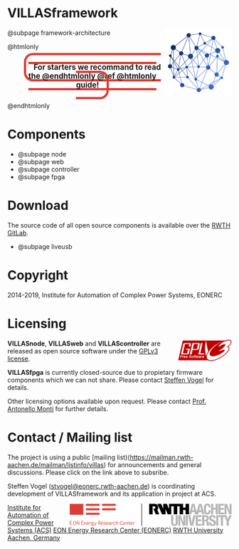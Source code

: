 # VILLASframework

<img src="images/logos/villas_framework.svg" align="right" width="150px" >

@subpage framework-architecture

@htmlonly
<div style="text-align: center; margin: 2em">
	<span style="font-size: 1.2em; font-weight: bold; padding: 1em; border: 5px solid #db3e34; border-radius: 20px;">
		For starters we recommand to read the @endhtmlonly @ref @htmlonly guide!
	</span>
</div>
@endhtmlonly

# Components

- @subpage node
- @subpage web
- @subpage controller
- @subpage fpga

# Download

The source code of all open source components is available over the [RWTH GitLab](https://git.rwth-aachen.de).

- @subpage liveusb

# Copyright

2014-2019, Institute for Automation of Complex Power Systems, EONERC

# Licensing

<img alt="GPLv3 logo" src="images/logos/gplv3.png" width="120" align="right">

__VILLASnode__, __VILLASweb__ and __VILLAScontroller__ are released as open source software under the [GPLv3 license](https://www.gnu.org/licenses/gpl-3.0.en.html).

__VILLASfpga__ is currently closed-source due to propietary firmware components which we can not share.
Please contact [Steffen Vogel](mailto:stvogel@eoenrc.rwth-aachen.de) for details.

Other licensing options available upon request.
Please contact [Prof. Antonello Monti](mailto:amonti@eonerc.rwth-aachen.de) for further details.

# Contact / Mailing list

The project is using a public [mailing list)(https://mailman.rwth-aachen.de/mailman/listinfo/villas) for announcements and general discussions.
Please click on the link above to subsribe.

Steffen Vogel (<stvogel@eonerc.rwth-aachen.de>) is coordinating development of VILLASframework and its application in project at ACS.

<img alt="EONERC ACS Logo" src="images/logos/eonerc_logo.png" align="right" />

[Institute for Automation of Complex Power Systems (ACS)](http://www.acs.eonerc.rwth-aachen.de)
[EON Energy Research Center (EONERC)](http://www.eonerc.rwth-aachen.de)
[RWTH University Aachen, Germany](http://www.rwth-aachen.de)

